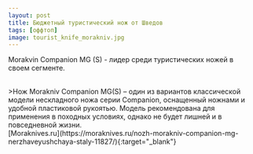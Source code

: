 ```yaml
---
layout: post 
title: Бюджетный туристический нож от Шведов
tags: [оффтоп]
image: tourist_knife_morakniv.jpg
---
```


Morakvin Companion MG (S) - лидер среди туристических ножей в своем сегменте.

<!--excerpt-->

<br/>
>Нож Morakniv Companion MG(S) – один из вариантов классической модели нескладного ножа серии Companion, оснащенный ножнами и удобной пластиковой рукоятью. Модель рекомендована для применения в походных условиях, однако не будет лишней и в повседневной жизни. <br/> [Moraknives.ru](https://moraknives.ru/nozh-morakniv-companion-mg-nerzhaveyushchaya-staly-11827/){:target="_blank"}




